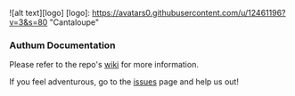 ![alt text][logo]
[logo]: https://avatars0.githubusercontent.com/u/12461196?v=3&s=80 "Cantaloupe"

### Authum Documentation
Please refer to the repo's [wiki](https://github.com/code-cantaloupe/doc/wiki) for more information.

If you feel adventurous, go to the [issues](https://github.com/code-cantaloupe/doc/issues) page and help us out!
